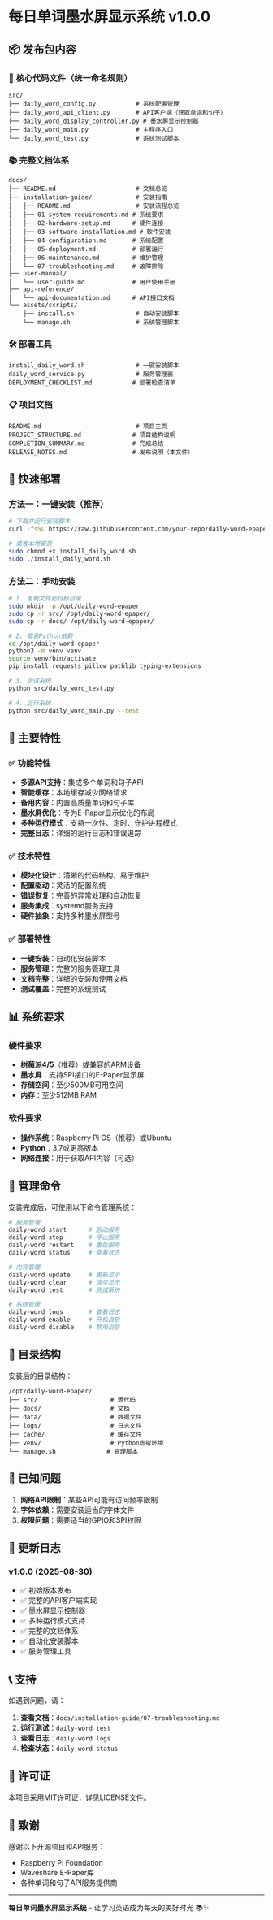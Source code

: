 # 每日单词墨水屏显示系统 v1.0.0

## 📦 发布包内容

### 🔧 核心代码文件（统一命名规则）
```
src/
├── daily_word_config.py           # 系统配置管理
├── daily_word_api_client.py       # API客户端（获取单词和句子）
├── daily_word_display_controller.py # 墨水屏显示控制器
├── daily_word_main.py             # 主程序入口
└── daily_word_test.py             # 系统测试脚本
```

### 📚 完整文档体系
```
docs/
├── README.md                      # 文档总览
├── installation-guide/            # 安装指南
│   ├── README.md                  # 安装流程总览
│   ├── 01-system-requirements.md # 系统要求
│   ├── 02-hardware-setup.md      # 硬件连接
│   ├── 03-software-installation.md # 软件安装
│   ├── 04-configuration.md       # 系统配置
│   ├── 05-deployment.md          # 部署运行
│   ├── 06-maintenance.md         # 维护管理
│   └── 07-troubleshooting.md     # 故障排除
├── user-manual/
│   └── user-guide.md             # 用户使用手册
├── api-reference/
│   └── api-documentation.md      # API接口文档
└── assets/scripts/
    ├── install.sh                 # 自动安装脚本
    └── manage.sh                  # 系统管理脚本
```

### 🛠️ 部署工具
```
install_daily_word.sh              # 一键安装脚本
daily_word_service.py              # 服务管理器
DEPLOYMENT_CHECKLIST.md           # 部署检查清单
```

### 📋 项目文档
```
README.md                          # 项目主页
PROJECT_STRUCTURE.md              # 项目结构说明
COMPLETION_SUMMARY.md             # 完成总结
RELEASE_NOTES.md                  # 发布说明（本文件）
```

## 🚀 快速部署

### 方法一：一键安装（推荐）
```bash
# 下载并运行安装脚本
curl -fsSL https://raw.githubusercontent.com/your-repo/daily-word-epaper/main/install_daily_word.sh | sudo bash

# 或者本地安装
sudo chmod +x install_daily_word.sh
sudo ./install_daily_word.sh
```

### 方法二：手动安装
```bash
# 1. 复制文件到目标目录
sudo mkdir -p /opt/daily-word-epaper
sudo cp -r src/ /opt/daily-word-epaper/
sudo cp -r docs/ /opt/daily-word-epaper/

# 2. 安装Python依赖
cd /opt/daily-word-epaper
python3 -m venv venv
source venv/bin/activate
pip install requests pillow pathlib typing-extensions

# 3. 测试系统
python src/daily_word_test.py

# 4. 运行系统
python src/daily_word_main.py --test
```

## 🎯 主要特性

### ✅ 功能特性
- **多源API支持**：集成多个单词和句子API
- **智能缓存**：本地缓存减少网络请求
- **备用内容**：内置高质量单词和句子库
- **墨水屏优化**：专为E-Paper显示优化的布局
- **多种运行模式**：支持一次性、定时、守护进程模式
- **完整日志**：详细的运行日志和错误追踪

### ✅ 技术特性
- **模块化设计**：清晰的代码结构，易于维护
- **配置驱动**：灵活的配置系统
- **错误恢复**：完善的异常处理和自动恢复
- **服务集成**：systemd服务支持
- **硬件抽象**：支持多种墨水屏型号

### ✅ 部署特性
- **一键安装**：自动化安装脚本
- **服务管理**：完整的服务管理工具
- **文档完整**：详细的安装和使用文档
- **测试覆盖**：完整的系统测试

## 📊 系统要求

### 硬件要求
- **树莓派4/5**（推荐）或兼容的ARM设备
- **墨水屏**：支持SPI接口的E-Paper显示屏
- **存储空间**：至少500MB可用空间
- **内存**：至少512MB RAM

### 软件要求
- **操作系统**：Raspberry Pi OS（推荐）或Ubuntu
- **Python**：3.7或更高版本
- **网络连接**：用于获取API内容（可选）

## 🔧 管理命令

安装完成后，可使用以下命令管理系统：

```bash
# 服务管理
daily-word start      # 启动服务
daily-word stop       # 停止服务
daily-word restart    # 重启服务
daily-word status     # 查看状态

# 内容管理
daily-word update     # 更新显示
daily-word clear      # 清空显示
daily-word test       # 测试系统

# 系统管理
daily-word logs       # 查看日志
daily-word enable     # 开机自启
daily-word disable    # 禁用自启
```

## 📁 目录结构

安装后的目录结构：
```
/opt/daily-word-epaper/
├── src/                    # 源代码
├── docs/                   # 文档
├── data/                   # 数据文件
├── logs/                   # 日志文件
├── cache/                  # 缓存文件
├── venv/                   # Python虚拟环境
└── manage.sh              # 管理脚本
```

## 🐛 已知问题

1. **网络API限制**：某些API可能有访问频率限制
2. **字体依赖**：需要安装适当的字体文件
3. **权限问题**：需要适当的GPIO和SPI权限

## 🔄 更新日志

### v1.0.0 (2025-08-30)
- ✅ 初始版本发布
- ✅ 完整的API客户端实现
- ✅ 墨水屏显示控制器
- ✅ 多种运行模式支持
- ✅ 完整的文档体系
- ✅ 自动化安装脚本
- ✅ 服务管理工具

## 📞 支持

如遇到问题，请：

1. **查看文档**：`docs/installation-guide/07-troubleshooting.md`
2. **运行测试**：`daily-word test`
3. **查看日志**：`daily-word logs`
4. **检查状态**：`daily-word status`

## 📄 许可证

本项目采用MIT许可证，详见LICENSE文件。

## 🙏 致谢

感谢以下开源项目和API服务：
- Raspberry Pi Foundation
- Waveshare E-Paper库
- 各种单词和句子API服务提供商

---

**每日单词墨水屏显示系统** - 让学习英语成为每天的美好时光 📚✨